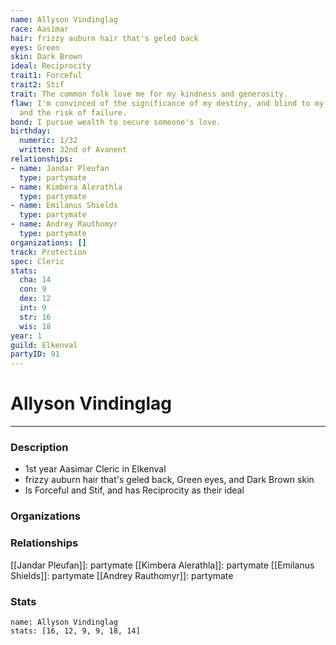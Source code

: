 ```yaml
---
name: Allyson Vindinglag
race: Aasimar
hair: frizzy auburn hair that's geled back
eyes: Green
skin: Dark Brown
ideal: Reciprocity
trait1: Forceful
trait2: Stif
trait: The common folk love me for my kindness and generosity.
flaw: I'm convinced of the significance of my destiny, and blind to my shortcomings
  and the risk of failure.
bond: I pursue wealth to secure someone's love.
birthday:
  numeric: 1/32
  written: 32nd of Avanent
relationships:
- name: Jandar Pleufan
  type: partymate
- name: Kimbera Alerathla
  type: partymate
- name: Emilanus Shields
  type: partymate
- name: Andrey Rauthomyr
  type: partymate
organizations: []
track: Protection
spec: Cleric
stats:
  cha: 14
  con: 9
  dex: 12
  int: 9
  str: 16
  wis: 18
year: 1
guild: Elkenval
partyID: 91
---
```

# Allyson Vindinglag
---
### Description
- 1st year Aasimar Cleric in Elkenval
- frizzy auburn hair that's geled back, Green eyes, and Dark Brown skin
- Is Forceful and Stif, and has Reciprocity as their ideal

### Organizations
### Relationships
[[Jandar Pleufan]]: partymate
[[Kimbera Alerathla]]: partymate
[[Emilanus Shields]]: partymate
[[Andrey Rauthomyr]]: partymate
### Stats
```statblock
name: Allyson Vindinglag
stats: [16, 12, 9, 9, 18, 14]
```